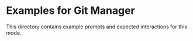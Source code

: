 # Examples for Git Manager

This directory contains example prompts and expected interactions for this mode.